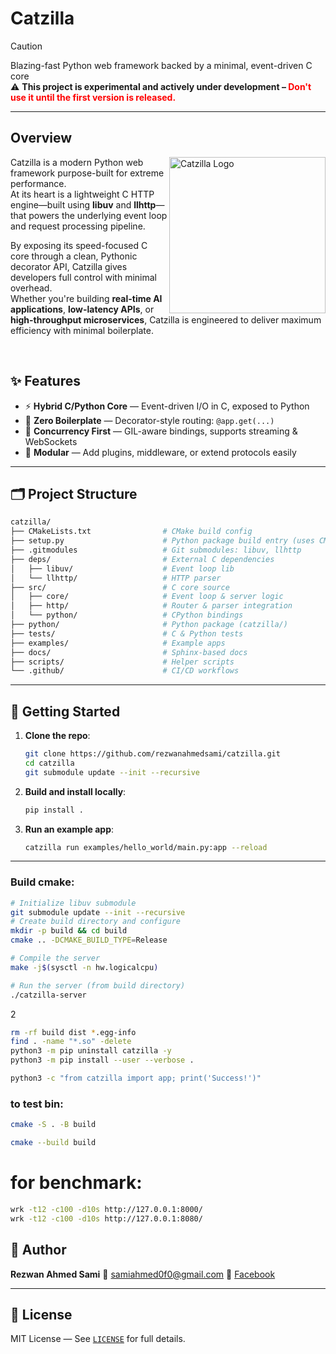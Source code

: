 # Catzilla

> [!CAUTION]
>
> Blazing-fast Python web framework backed by a minimal, event-driven C core  
> ⚠️ **This project is experimental and actively under development – <span style="color: red;">Don't use it until the first version is released.</span>**

---

## Overview
<img align="right" src="https://raw.githubusercontent.com/rezwanahmedsami/catzilla/main/logo.png" width="250px" alt="Catzilla Logo" />

Catzilla is a modern Python web framework purpose-built for extreme performance.  
At its heart is a lightweight C HTTP engine—built using **libuv** and **llhttp**—that powers the underlying event loop and request processing pipeline.

By exposing its speed-focused C core through a clean, Pythonic decorator API, Catzilla gives developers full control with minimal overhead.  
Whether you're building **real-time AI applications**, **low-latency APIs**, or **high-throughput microservices**, Catzilla is engineered to deliver maximum efficiency with minimal boilerplate.

<br>


## ✨ Features

- ⚡ **Hybrid C/Python Core** — Event-driven I/O in C, exposed to Python
- 🧱 **Zero Boilerplate** — Decorator-style routing: `@app.get(...)`
- 🔁 **Concurrency First** — GIL-aware bindings, supports streaming & WebSockets
- 🧩 **Modular** — Add plugins, middleware, or extend protocols easily

---

## 🗂️ Project Structure

```bash
catzilla/
├── CMakeLists.txt                # CMake build config
├── setup.py                      # Python package build entry (uses CMake)
├── .gitmodules                   # Git submodules: libuv, llhttp
├── deps/                         # External C dependencies
│   ├── libuv/                    # Event loop lib
│   └── llhttp/                   # HTTP parser
├── src/                          # C core source
│   ├── core/                     # Event loop & server logic
│   ├── http/                     # Router & parser integration
│   └── python/                   # CPython bindings
├── python/                       # Python package (catzilla/)
├── tests/                        # C & Python tests
├── examples/                     # Example apps
├── docs/                         # Sphinx-based docs
├── scripts/                      # Helper scripts
└── .github/                      # CI/CD workflows
````

---

## 🚀 Getting Started

1. **Clone the repo**:

   ```bash
   git clone https://github.com/rezwanahmedsami/catzilla.git
   cd catzilla
   git submodule update --init --recursive
   ```

2. **Build and install locally**:

   ```bash
   pip install .
   ```

3. **Run an example app**:

   ```bash
   catzilla run examples/hello_world/main.py:app --reload
   ```

---

### Build cmake:
```bash
# Initialize libuv submodule
git submodule update --init --recursive
# Create build directory and configure
mkdir -p build && cd build
cmake .. -DCMAKE_BUILD_TYPE=Release

# Compile the server
make -j$(sysctl -n hw.logicalcpu)

# Run the server (from build directory)
./catzilla-server
```
2
```bash
rm -rf build dist *.egg-info                  
find . -name "*.so" -delete
python3 -m pip uninstall catzilla -y
python3 -m pip install --user --verbose .

python3 -c "from catzilla import app; print('Success!')"
```

### to test bin:
```bash
cmake -S . -B build

cmake --build build 
```

# for benchmark:
```bash
wrk -t12 -c100 -d10s http://127.0.0.1:8000/
wrk -t12 -c100 -d10s http://127.0.0.1:8080/
```

## 👤 Author

**Rezwan Ahmed Sami**
📧 [samiahmed0f0@gmail.com](mailto:samiahmed0f0@gmail.com)
📘 [Facebook](https://www.facebook.com/rezwanahmedsami)

---

## 🪪 License

MIT License — See [`LICENSE`](LICENSE) for full details.